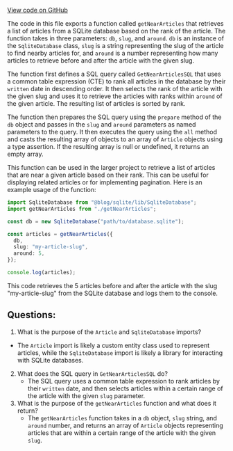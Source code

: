 [View code on GitHub](https://github.com/gaerongsalon/blog/src/db/getNearArticles.ts)

The code in this file exports a function called `getNearArticles` that retrieves a list of articles from a SQLite database based on the rank of the article. The function takes in three parameters: `db`, `slug`, and `around`. `db` is an instance of the `SqliteDatabase` class, `slug` is a string representing the slug of the article to find nearby articles for, and `around` is a number representing how many articles to retrieve before and after the article with the given slug.

The function first defines a SQL query called `GetNearArticlesSQL` that uses a common table expression (CTE) to rank all articles in the database by their `written` date in descending order. It then selects the rank of the article with the given slug and uses it to retrieve the articles with ranks within `around` of the given article. The resulting list of articles is sorted by rank.

The function then prepares the SQL query using the `prepare` method of the `db` object and passes in the `slug` and `around` parameters as named parameters to the query. It then executes the query using the `all` method and casts the resulting array of objects to an array of `Article` objects using a type assertion. If the resulting array is null or undefined, it returns an empty array.

This function can be used in the larger project to retrieve a list of articles that are near a given article based on their rank. This can be useful for displaying related articles or for implementing pagination. Here is an example usage of the function:

```typescript
import SqliteDatabase from "@blog/sqlite/lib/SqliteDatabase";
import getNearArticles from "./getNearArticles";

const db = new SqliteDatabase("path/to/database.sqlite");

const articles = getNearArticles({
  db,
  slug: "my-article-slug",
  around: 5,
});

console.log(articles);
```

This code retrieves the 5 articles before and after the article with the slug "my-article-slug" from the SQLite database and logs them to the console.
## Questions: 
 1. What is the purpose of the `Article` and `SqliteDatabase` imports?
   - The `Article` import is likely a custom entity class used to represent articles, while the `SqliteDatabase` import is likely a library for interacting with SQLite databases.
2. What does the SQL query in `GetNearArticlesSQL` do?
   - The SQL query uses a common table expression to rank articles by their `written` date, and then selects articles within a certain range of the article with the given `slug` parameter.
3. What is the purpose of the `getNearArticles` function and what does it return?
   - The `getNearArticles` function takes in a `db` object, `slug` string, and `around` number, and returns an array of `Article` objects representing articles that are within a certain range of the article with the given `slug`.